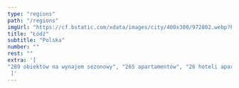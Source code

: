 ```yaml
---
type: "regions"
path: "/regions"
imgUrl: "https://cf.bstatic.com/xdata/images/city/400x300/972802.webp?k=6ad96735f3f9d5fb9b0b7ed9b867b9f135d4da3989da2c1eec7b29f5233c3141&o="
title: "Łódź"
subtitle: "Polska"
number: ""
rest: "" 
extra: '[ 
"289 obiektów na wynajem sezonowy", "265 apartamentów", "26 hoteli apartamentowych", "15 obiektów B&B", "15 kwater prywatnych"
 ]'
---
```


